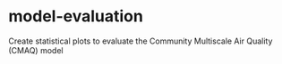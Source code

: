 # model-evaluation
Create statistical plots to evaluate the Community Multiscale Air Quality (CMAQ) model
